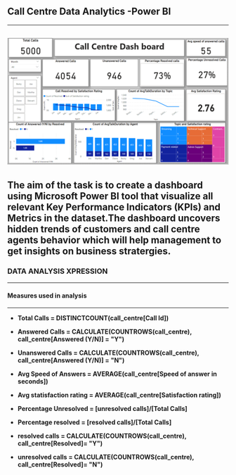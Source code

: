 ## Call Centre Data Analytics -Power BI

---
![Github Logo](https://github.com/sheena-k/call_centre_powerbi/blob/main/callcentre.png)
--- 
The aim of the task is to create a dashboard using Microsoft Power BI tool that visualize all relevant Key Performance Indicators (KPIs) and Metrics in the dataset.The dashboard uncovers hidden trends of customers and call centre agents behavior which will help management to get insights on business stratergies.
---
### DATA ANALYSIS XPRESSION
---
#### Measures used in analysis
---
* **Total Calls = DISTINCTCOUNT(call_centre[Call Id])**

* **Answered Calls = CALCULATE(COUNTROWS(call_centre), call_centre[Answered (Y/N)] = "Y")**

* **Unanswered Calls = CALCULATE(COUNTROWS(call_centre), call_centre[Answered (Y/N)] = "N")**

* **Avg Speed of Answers = AVERAGE(call_centre[Speed of answer in seconds])**

* **Avg statisfaction rating = AVERAGE(call_centre[Satisfaction rating])**

* **Percentage Unresolved = [unresolved calls]/[Total Calls]**

* **Percentage resolved = [resolved calls]/[Total Calls]**

* **resolved calls = CALCULATE(COUNTROWS(call_centre), call_centre[Resolved]= "Y")**

* **unresolved calls = CALCULATE(COUNTROWS(call_centre), call_centre[Resolved]= "N")**

